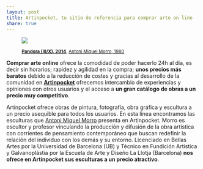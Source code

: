 ```yaml
---
layout: post
title: Artinpocket, tu sitio de referencia para comprar arte on line
share: true
---
```


<figure class="text-center">
	<img src="http://www.artinpocket.cat/users_images/409.jpg?1398849754">
	<figcaption>
		<p><small><strong><a href="http://www.artinpocket.cat/work_home.php?$artist_code=258&$work_code=409#disqus_thread">Pandora (III/X), 2014</a></strong>, <a href="http://www.artinpocket.cat/artist_home.php?$artist_code=258">Antoni Miquel Morro, 1980</a></small></p>
	</figcaption>
</figure>

**Comprar arte online** ofrece la comodidad de poder hacerlo 24h al día, es decir sin horarios; rapidez y agilidad en la compra; **unos precios más baratos** debido a la reducción de costes y gracias al desarrollo de la comunidad en **[Artinpocket](http://www.artinpocket.cat/)** ofrecemos intercambio de experiencias y opiniones con otros usuarios y el acceso a **un gran catálogo de obras a un precio muy competitivo**. 

Artinpocket ofrece obras de pintura, fotografía, obra gráfica y escultura a un precio asequible para todos los usuarios. En esta línea encontramos las esculturas que [Antoni Miquel Morro](http://www.artinpocket.cat/artist_home.php?$artist_code=258) presenta en Artinpocket. Morro es escultor y profesor vinculando la producción y difusión de la obra artística con corrientes de pensamiento contemporáneo que buscan redefinir la relación del individuo con los demás y su entorno.  Licenciado en Bellas Artes por la Universidad de Barcelona (UB) y Técnico en Fundición Artística y Galvanoplástia por la Escuela de Arte y Diseño La Llotja (Barcelona) **nos ofrece en Artinpocket sus esculturas a un precio atractivo**.